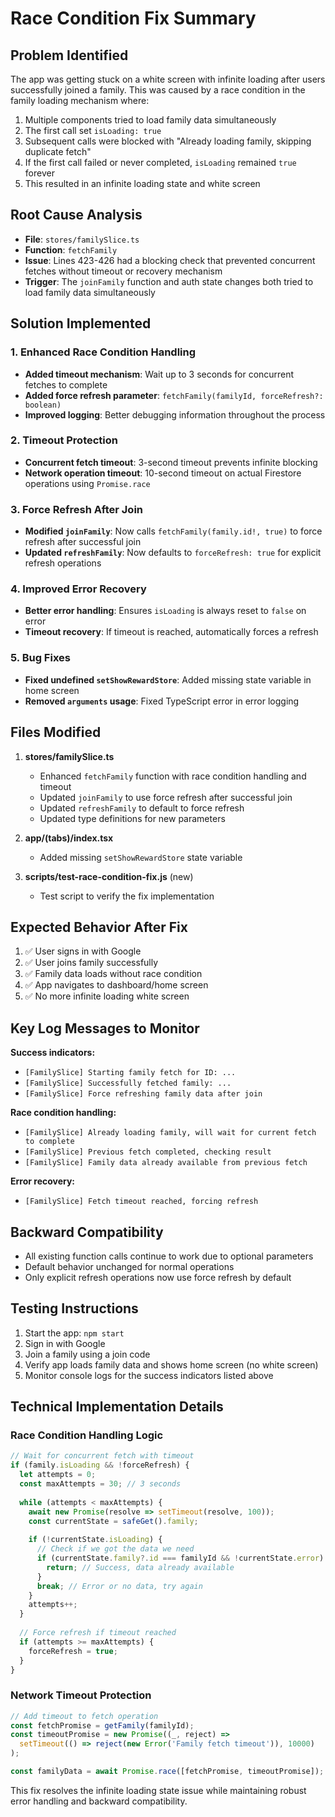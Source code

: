 # Race Condition Fix Summary

## Problem Identified
The app was getting stuck on a white screen with infinite loading after users successfully joined a family. This was caused by a race condition in the family loading mechanism where:

1. Multiple components tried to load family data simultaneously
2. The first call set `isLoading: true` 
3. Subsequent calls were blocked with "Already loading family, skipping duplicate fetch"
4. If the first call failed or never completed, `isLoading` remained `true` forever
5. This resulted in an infinite loading state and white screen

## Root Cause Analysis
- **File**: `stores/familySlice.ts` 
- **Function**: `fetchFamily`
- **Issue**: Lines 423-426 had a blocking check that prevented concurrent fetches without timeout or recovery mechanism
- **Trigger**: The `joinFamily` function and auth state changes both tried to load family data simultaneously

## Solution Implemented

### 1. Enhanced Race Condition Handling
- **Added timeout mechanism**: Wait up to 3 seconds for concurrent fetches to complete
- **Added force refresh parameter**: `fetchFamily(familyId, forceRefresh?: boolean)`
- **Improved logging**: Better debugging information throughout the process

### 2. Timeout Protection
- **Concurrent fetch timeout**: 3-second timeout prevents infinite blocking
- **Network operation timeout**: 10-second timeout on actual Firestore operations using `Promise.race`

### 3. Force Refresh After Join
- **Modified `joinFamily`**: Now calls `fetchFamily(family.id!, true)` to force refresh after successful join
- **Updated `refreshFamily`**: Now defaults to `forceRefresh: true` for explicit refresh operations

### 4. Improved Error Recovery
- **Better error handling**: Ensures `isLoading` is always reset to `false` on error
- **Timeout recovery**: If timeout is reached, automatically forces a refresh

### 5. Bug Fixes
- **Fixed undefined `setShowRewardStore`**: Added missing state variable in home screen
- **Removed `arguments` usage**: Fixed TypeScript error in error logging

## Files Modified

1. **stores/familySlice.ts**
   - Enhanced `fetchFamily` function with race condition handling and timeout
   - Updated `joinFamily` to use force refresh after successful join
   - Updated `refreshFamily` to default to force refresh
   - Updated type definitions for new parameters

2. **app/(tabs)/index.tsx**
   - Added missing `setShowRewardStore` state variable

3. **scripts/test-race-condition-fix.js** (new)
   - Test script to verify the fix implementation

## Expected Behavior After Fix

1. ✅ User signs in with Google
2. ✅ User joins family successfully  
3. ✅ Family data loads without race condition
4. ✅ App navigates to dashboard/home screen
5. ✅ No more infinite loading white screen

## Key Log Messages to Monitor

**Success indicators:**
- `[FamilySlice] Starting family fetch for ID: ...`
- `[FamilySlice] Successfully fetched family: ...`
- `[FamilySlice] Force refreshing family data after join`

**Race condition handling:**
- `[FamilySlice] Already loading family, will wait for current fetch to complete`
- `[FamilySlice] Previous fetch completed, checking result`
- `[FamilySlice] Family data already available from previous fetch`

**Error recovery:**
- `[FamilySlice] Fetch timeout reached, forcing refresh`

## Backward Compatibility

- All existing function calls continue to work due to optional parameters
- Default behavior unchanged for normal operations
- Only explicit refresh operations now use force refresh by default

## Testing Instructions

1. Start the app: `npm start`
2. Sign in with Google
3. Join a family using a join code
4. Verify app loads family data and shows home screen (no white screen)
5. Monitor console logs for the success indicators listed above

## Technical Implementation Details

### Race Condition Handling Logic
```typescript
// Wait for concurrent fetch with timeout
if (family.isLoading && !forceRefresh) {
  let attempts = 0;
  const maxAttempts = 30; // 3 seconds
  
  while (attempts < maxAttempts) {
    await new Promise(resolve => setTimeout(resolve, 100));
    const currentState = safeGet().family;
    
    if (!currentState.isLoading) {
      // Check if we got the data we need
      if (currentState.family?.id === familyId && !currentState.error) {
        return; // Success, data already available
      }
      break; // Error or no data, try again
    }
    attempts++;
  }
  
  // Force refresh if timeout reached
  if (attempts >= maxAttempts) {
    forceRefresh = true;
  }
}
```

### Network Timeout Protection
```typescript
// Add timeout to fetch operation
const fetchPromise = getFamily(familyId);
const timeoutPromise = new Promise((_, reject) => 
  setTimeout(() => reject(new Error('Family fetch timeout')), 10000)
);

const familyData = await Promise.race([fetchPromise, timeoutPromise]);
```

This fix resolves the infinite loading state issue while maintaining robust error handling and backward compatibility.